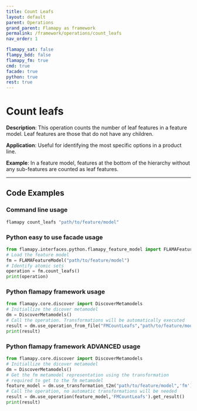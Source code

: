 ```yaml
---
title: Count Leafs
layout: default
parent: Operations
grand_parent: Flamapy as framework
permalink: /framework/operations/count_leafs
nav_order: 1

flamapy_sat: false
flampy_bdd: false
flamapy_fm: true
cmd: true
facade: true
python: true
rest: true
---
```


# Count leafs

**Description**: 
This operation counts the number of leaf features in a feature model. Leaf features are those that do not have any children.

**Application**: 
Useful for identifying the most specific options in a product line.

**Example**: 
In a feature model, features at the bottom of the hierarchy without any sub-features are counted as leaf features.

---
## Code Examples

### Command line usage
```bash
flamapy count_leafs "path/to/feature/model"
```

### Python easy to use facade usage
```python
from flamapy.interfaces.python.flamapy_feature_model import FLAMAFeatureModel
# Load the feature model
fm = FLAMAFeatureModel("path/to/feature/model")
# Identify atomic sets
operation = fm.count_leafs()
print(operation)
```

### Python flamapy framework usage
```python
from flamapy.core.discover import DiscoverMetamodels
# Initiallize the dicover metamodel
dm = DiscoverMetamodels()
# Call the operation. Transformations will be automatically executed
result = dm.use_operation_from_file("FMCountLeafs","path/to/feature/model")
print(result)
```
### Python flamapy framework **ADVANCED** usage
```python
from flamapy.core.discover import DiscoverMetamodels
# Initiallize the dicover metamodel
dm = DiscoverMetamodels()
# Get the fm metamodel representation using the transformation 
# required to get to the fm metamodel
feature_model = dm.use_transformation_t2m("path/to/feature/model",'fm') 
# Call the operation, no automatic transformations will be needed
result = dm.use_operation(feature_model,'FMCountLeafs').get_result()
print(result)
```


